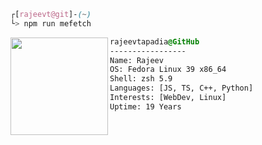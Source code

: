 ```css
┌[rajeevt@git]-(~)
└> npm run mefetch
```
 

<div style="display:block;text-align:left"><img align="left" src="https://upload.wikimedia.org/wikipedia/commons/thumb/4/41/Fedora_icon_%282021%29.svg/1200px-Fedora_icon_%282021%29.svg.png" border="0" style="width:156px;">
  
  ```css
  rajeevtapadia@GitHub
  -----------------
  Name: Rajeev
  OS: Fedora Linux 39 x86_64
  Shell: zsh 5.9
  Languages: [JS, TS, C++, Python]
  Interests: [WebDev, Linux]
  Uptime: 19 Years
  ```
</div>
